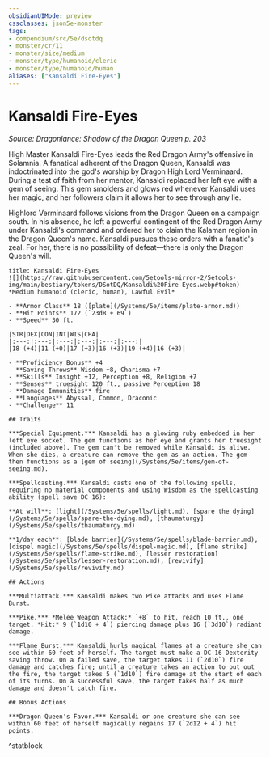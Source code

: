 ```yaml
---
obsidianUIMode: preview
cssclasses: json5e-monster
tags:
- compendium/src/5e/dsotdq
- monster/cr/11
- monster/size/medium
- monster/type/humanoid/cleric
- monster/type/humanoid/human
aliases: ["Kansaldi Fire-Eyes"]
---
```

# Kansaldi Fire-Eyes
*Source: Dragonlance: Shadow of the Dragon Queen p. 203*  

High Master Kansaldi Fire-Eyes leads the Red Dragon Army's offensive in Solamnia. A fanatical adherent of the Dragon Queen, Kansaldi was indoctrinated into the god's worship by Dragon High Lord Verminaard. During a test of faith from her mentor, Kansaldi replaced her left eye with a gem of seeing. This gem smolders and glows red whenever Kansaldi uses her magic, and her followers claim it allows her to see through any lie.

Highlord Verminaard follows visions from the Dragon Queen on a campaign south. In his absence, he left a powerful contingent of the Red Dragon Army under Kansaldi's command and ordered her to claim the Kalaman region in the Dragon Queen's name. Kansaldi pursues these orders with a fanatic's zeal. For her, there is no possibility of defeat—there is only the Dragon Queen's will.

```ad-statblock
title: Kansaldi Fire-Eyes
![](https://raw.githubusercontent.com/5etools-mirror-2/5etools-img/main/bestiary/tokens/DSotDQ/Kansaldi%20Fire-Eyes.webp#token)
*Medium humanoid (cleric, human), Lawful Evil*

- **Armor Class** 18 ([plate](/Systems/5e/items/plate-armor.md))
- **Hit Points** 172 (`23d8 + 69`)
- **Speed** 30 ft.

|STR|DEX|CON|INT|WIS|CHA|
|:---:|:---:|:---:|:---:|:---:|:---:|
|18 (+4)|11 (+0)|17 (+3)|16 (+3)|19 (+4)|16 (+3)|

- **Proficiency Bonus** +4
- **Saving Throws** Wisdom +8, Charisma +7
- **Skills** Insight +12, Perception +8, Religion +7
- **Senses** truesight 120 ft., passive Perception 18
- **Damage Immunities** fire
- **Languages** Abyssal, Common, Draconic
- **Challenge** 11

## Traits

***Special Equipment.*** Kansaldi has a glowing ruby embedded in her left eye socket. The gem functions as her eye and grants her truesight (included above). The gem can't be removed while Kansaldi is alive. When she dies, a creature can remove the gem as an action. The gem then functions as a [gem of seeing](/Systems/5e/items/gem-of-seeing.md).

***Spellcasting.*** Kansaldi casts one of the following spells, requiring no material components and using Wisdom as the spellcasting ability (spell save DC 16):

**At will**: [light](/Systems/5e/spells/light.md), [spare the dying](/Systems/5e/spells/spare-the-dying.md), [thaumaturgy](/Systems/5e/spells/thaumaturgy.md)

**1/day each**: [blade barrier](/Systems/5e/spells/blade-barrier.md), [dispel magic](/Systems/5e/spells/dispel-magic.md), [flame strike](/Systems/5e/spells/flame-strike.md), [lesser restoration](/Systems/5e/spells/lesser-restoration.md), [revivify](/Systems/5e/spells/revivify.md)

## Actions

***Multiattack.*** Kansaldi makes two Pike attacks and uses Flame Burst.

***Pike.*** *Melee Weapon Attack:* `+8` to hit, reach 10 ft., one target. *Hit:* 9 (`1d10 + 4`) piercing damage plus 16 (`3d10`) radiant damage.

***Flame Burst.*** Kansaldi hurls magical flames at a creature she can see within 60 feet of herself. The target must make a DC 16 Dexterity saving throw. On a failed save, the target takes 11 (`2d10`) fire damage and catches fire; until a creature takes an action to put out the fire, the target takes 5 (`1d10`) fire damage at the start of each of its turns. On a successful save, the target takes half as much damage and doesn't catch fire.

## Bonus Actions

***Dragon Queen's Favor.*** Kansaldi or one creature she can see within 60 feet of herself magically regains 17 (`2d12 + 4`) hit points.
```
^statblock